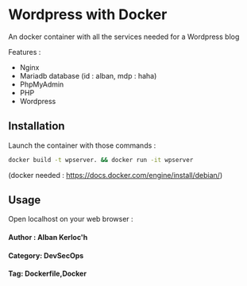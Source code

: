 # Wordpress with Docker

An docker container with all the services needed for a Wordpress blog

Features :
- Nginx
- Mariadb database (id : alban, mdp : haha)
- PhpMyAdmin
- PHP
- Wordpress

## Installation

Launch the container with those commands : 


```bash
docker build -t wpserver. && docker run -it wpserver
```

(docker needed : https://docs.docker.com/engine/install/debian/)

## Usage

Open localhost on your web browser : 

#### Author : Alban Kerloc'h
#### Category: DevSecOps
#### Tag: Dockerfile,Docker